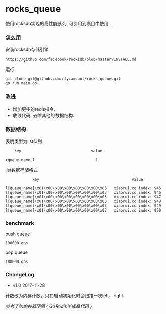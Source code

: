 # rocks_queue

使用rocksdb实现的高性能队列, 可引用到项目中使用.

### 怎么用

安装rocksdb存储引擎

```
https://github.com/facebook/rocksdb/blob/master/INSTALL.md
```

运行

```
git clone git@github.com:rfyiamcool/rocks_queue.git
go run main.go
```

### 改进

* 增加更多的redis指令.
* 收敛代码, 去除其他的数据结构.

### 数据结构

表明类型为list队列

```
    key                               value

+queue_name,l                           1
```

list数据存储格式

```
			key                                         value

l[queue_name]\x01\x00\x00\x00\x00\x00\x00\x03   xiaorui.cc index: 945
l[queue_name]\x01\x00\x00\x00\x00\x00\x00\x03   xiaorui.cc index: 946
l[queue_name]\x01\x00\x00\x00\x00\x00\x00\x03   xiaorui.cc index: 947
l[queue_name]\x01\x00\x00\x00\x00\x00\x00\x03   xiaorui.cc index: 948
l[queue_name]\x01\x00\x00\x00\x00\x00\x00\x03   xiaorui.cc index: 949
l[queue_name]\x01\x00\x00\x00\x00\x00\x00\x03   xiaorui.cc index: 950

```

### benchmark

push queue

```
190000 qps
```

pop queue

```
188000 qps
```

### ChangeLog

* v1.0 2017-11-28

计数改为内存计数，只在启动初始化时会扫描一次left、right

*参考了约炮神器陌陌 { GoRedis半成品代码 }*
